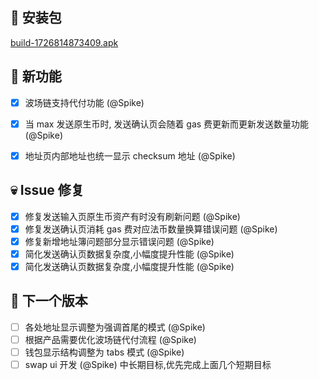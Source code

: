 ## 🚀 安装包

[build-1726814873409.apk](https://dalveywallet.s3.ap-northeast-1.amazonaws.com/release/apks/build-1726814873409.apk)

## 🎉 新功能

- [x] 波场链支持代付功能 (@Spike)
- [x] 当 max 发送原生币时, 发送确认页会随着 gas 费更新而更新发送数量功能 (@Spike)
- [x] 地址页内部地址也统一显示 checksum 地址 (@Spike)


## 💀 Issue 修复

- [x] 修复发送输入页原生币资产有时没有刷新问题 (@Spike)
- [x] 修复发送确认页消耗 gas 费对应法币数量换算错误问题 (@Spike)
- [x] 修复新增地址簿问题部分显示错误问题 (@Spike)
- [x] 简化发送确认页数据复杂度,小幅度提升性能 (@Spike)
- [x] 简化发送确认页数据复杂度,小幅度提升性能 (@Spike)

## 📅 下一个版本

- [ ] 各处地址显示调整为强调首尾的模式 (@Spike)
- [ ] 根据产品需要优化波场链代付流程 (@Spike)
- [ ] 钱包显示结构调整为 tabs 模式 (@Spike)
- [ ] swap ui 开发 (@Spike) 中长期目标,优先完成上面几个短期目标
